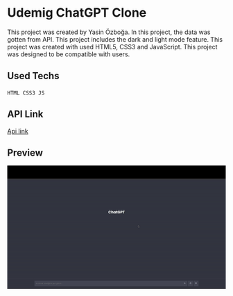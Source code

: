 # Udemig ChatGPT Clone

This project was created by Yasin Özboğa.
In this project, the data was gotten from API.
This project includes the dark and light mode feature.
This project was created with used HTML5, CSS3 and JavaScript.
This project was designed to be compatible with users.

## Used Techs

```
HTML CSS3 JS
```

## API Link

[Api link](https://rapidapi.com/rphrp1985/api/chatgpt-42/playground/apiendpoint_4945d7ba-fd20-47de-ac8b-1c137f52ae52)

## Preview

<img src="./images/Chat GPT Gif.gif">
